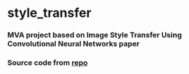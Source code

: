# style_transfer
### MVA project based on Image Style Transfer Using Convolutional Neural Networks paper
### Source code from [repo](https://github.com/leongatys/PytorchNeuralStyleTransfer)
